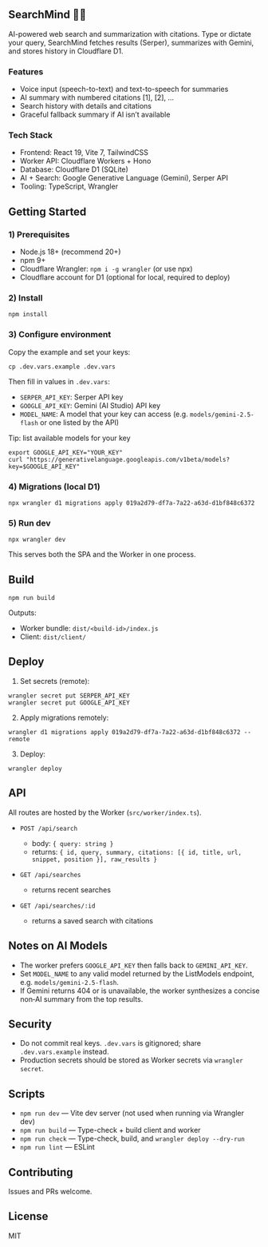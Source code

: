 ## SearchMind 🔎🧠

AI-powered web search and summarization with citations. Type or dictate your query, SearchMind fetches results (Serper), summarizes with Gemini, and stores history in Cloudflare D1.

### Features
- Voice input (speech-to-text) and text-to-speech for summaries
- AI summary with numbered citations [1], [2], …
- Search history with details and citations
- Graceful fallback summary if AI isn’t available

### Tech Stack
- Frontend: React 19, Vite 7, TailwindCSS
- Worker API: Cloudflare Workers + Hono
- Database: Cloudflare D1 (SQLite)
- AI + Search: Google Generative Language (Gemini), Serper API
- Tooling: TypeScript, Wrangler

## Getting Started

### 1) Prerequisites
- Node.js 18+ (recommend 20+)
- npm 9+
- Cloudflare Wrangler: `npm i -g wrangler` (or use npx)
- Cloudflare account for D1 (optional for local, required to deploy)

### 2) Install
```
npm install
```

### 3) Configure environment
Copy the example and set your keys:
```
cp .dev.vars.example .dev.vars
```
Then fill in values in `.dev.vars`:
- `SERPER_API_KEY`: Serper API key
- `GOOGLE_API_KEY`: Gemini (AI Studio) API key
- `MODEL_NAME`: A model that your key can access (e.g. `models/gemini-2.5-flash` or one listed by the API)

Tip: list available models for your key
```
export GOOGLE_API_KEY="YOUR_KEY"
curl "https://generativelanguage.googleapis.com/v1beta/models?key=$GOOGLE_API_KEY"
```

### 4) Migrations (local D1)
```
npx wrangler d1 migrations apply 019a2d79-df7a-7a22-a63d-d1bf848c6372
```

### 5) Run dev
```
npx wrangler dev
```
This serves both the SPA and the Worker in one process.

## Build
```
npm run build
```
Outputs:
- Worker bundle: `dist/<build-id>/index.js`
- Client: `dist/client/`

## Deploy
1) Set secrets (remote):
```
wrangler secret put SERPER_API_KEY
wrangler secret put GOOGLE_API_KEY
```
2) Apply migrations remotely:
```
wrangler d1 migrations apply 019a2d79-df7a-7a22-a63d-d1bf848c6372 --remote
```
3) Deploy:
```
wrangler deploy
```

## API
All routes are hosted by the Worker (`src/worker/index.ts`).

- `POST /api/search`
  - body: `{ query: string }`
  - returns: `{ id, query, summary, citations: [{ id, title, url, snippet, position }], raw_results }`

- `GET /api/searches`
  - returns recent searches

- `GET /api/searches/:id`
  - returns a saved search with citations

## Notes on AI Models
- The worker prefers `GOOGLE_API_KEY` then falls back to `GEMINI_API_KEY`.
- Set `MODEL_NAME` to any valid model returned by the ListModels endpoint, e.g. `models/gemini-2.5-flash`.
- If Gemini returns 404 or is unavailable, the worker synthesizes a concise non‑AI summary from the top results.

## Security
- Do not commit real keys. `.dev.vars` is gitignored; share `.dev.vars.example` instead.
- Production secrets should be stored as Worker secrets via `wrangler secret`.

## Scripts
- `npm run dev` — Vite dev server (not used when running via Wrangler dev)
- `npm run build` — Type-check + build client and worker
- `npm run check` — Type-check, build, and `wrangler deploy --dry-run`
- `npm run lint` — ESLint

## Contributing
Issues and PRs welcome.

## License
MIT


